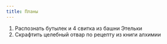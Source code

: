 ```yaml
---
title: Планы
---
```

1. Распознать бутылек и 4 свитка из башни Этельки
2. Скрафтить целебный отвар по рецепту из книги алхимии